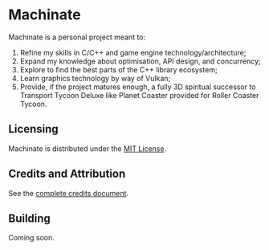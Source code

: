 # Machinate

Machinate is a personal project meant to:

1. Refine my skills in C/C++ and game engine technology/architecture;
2. Expand my knowledge about optimisation, API design, and concurrency;
3. Explore to find the best parts of the C++ library ecosystem;
4. Learn graphics technology by way of Vulkan;
5. Provide, if the project matures enough, a fully 3D spiritual successor to Transport Tycoon Deluxe like Planet Coaster provided for Roller Coaster Tycoon.

## Licensing

Machinate is distributed under the [MIT License](/LICENSE).

## Credits and Attribution

See the [complete credits document](/doc/ATTRIB.md).

## Building

Coming soon.
